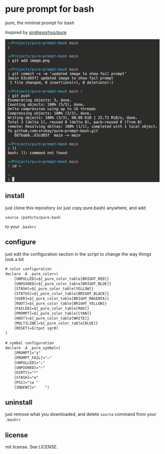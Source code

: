 # pure prompt for bash
pure, the minimal prompt for bash

Inspired by [sindresorhus/pure](https://github.com/sindresorhus/pure)

![Shell Images](image.png "Shell Images")

## install

just clone this repository (or just copy pure.bash) anywhere, and add

    source /path/to/pure.bash

to your `.bashrc`

## configure

just edit the configuration section in the script to change the way things look a bit

    # color configuration
    declare -A _pure_color=(
        [UNPULLED]=${_pure_color_table[BRIGHT_RED]}
        [UNPUSHED]=${_pure_color_table[BRIGHT_BLUE]}
        [STASH]=${_pure_color_table[YELLOW]}
        [STATUS]=${_pure_color_table[BRIGHT_BLACK]}
        [USER]=${_pure_color_table[BRIGHT_MAGENTA]}
        [ROOT]=${_pure_color_table[BRIGHT_YELLOW]}
        [FAILED]=${_pure_color_table[RED]}
        [PROMPT]=${_pure_color_table[CYAN]}
        [HOST]=${_pure_color_table[WHITE]}
        [MULTILINE]=${_pure_color_table[BLUE]}
        [RESET]=$(tput sgr0)
    )

    # symbol configuration
    declare -A _pure_symbol=(
        [PROMPT]="❯"
        [PROMPT_FAIL]="⚠"
        [UNPULLED]="⇣"
        [UNPUSHED]="⇡"
        [DIRTY]="*"
        [STASH]="≡"
        [PS1]="\w "
        [INDENT]="    ")

## uninstall

just remove what you downloaded, and delete `source` command from your `.bashrc`

## license

mit license. See LICENSE.
